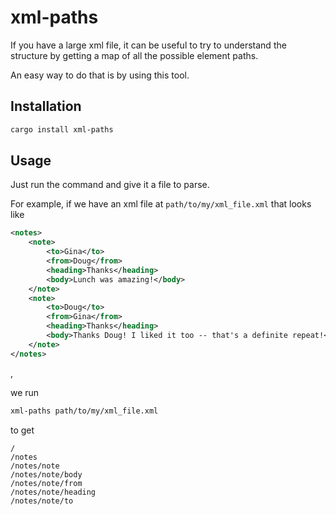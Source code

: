 # xml-paths

If you have a large xml file, it can be useful to try to
understand the structure by getting a map of all the possible element paths.

An easy way to do that is by using this tool.

## Installation

```bash
cargo install xml-paths
```

## Usage

Just run the command and give it a file to parse.

For example, if we have an xml file at `path/to/my/xml_file.xml` that looks like

```xml
<notes>
    <note>
        <to>Gina</to>
        <from>Doug</from>
        <heading>Thanks</heading>
        <body>Lunch was amazing!</body>
    </note>
    <note>
        <to>Doug</to>
        <from>Gina</from>
        <heading>Thanks</heading>
        <body>Thanks Doug! I liked it too -- that's a definite repeat!</body>
    </note>
</notes>
```

,

we run

```bash
xml-paths path/to/my/xml_file.xml
```

to get

```text
/
/notes
/notes/note
/notes/note/body
/notes/note/from
/notes/note/heading
/notes/note/to
```
